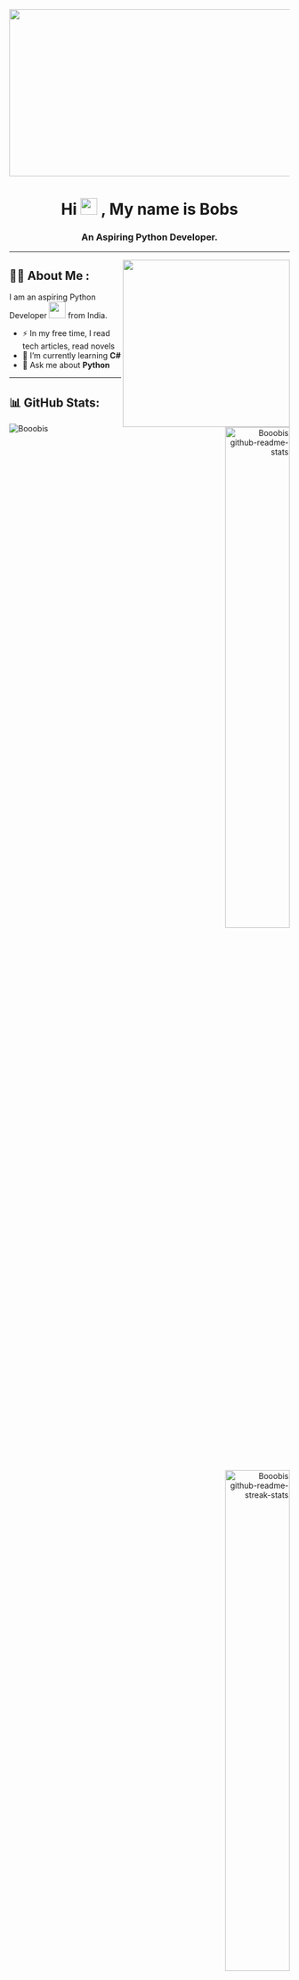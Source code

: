 <!-- <img src="https://readme-typing-svg.demolab.com/?lines=Hii+👋+from+Vishal!;Aspiring+Full+Stack+Web+Developer+From+India&font=Fira%20Code&center=true&width=700&height=50&weight=700&size=25&duration=2000&pause=2000"> -->
<div align="center">
  <img src="https://media.giphy.com/media/dWesBcTLavkZuG35MI/giphy.gif" width="600" height="300"/>
</div>
<h1 align="center">Hi <span><img src="https://media.giphy.com/media/hvRJCLFzcasrR4ia7z/giphy.gif" width="30px"/>
</span>, My name is Bobs</h1>
<h3 align="center">An Aspiring Python Developer.</h3>



---
  
<!--   <a href="https://medium.com/@________"><img src="https://img.shields.io/badge/Medium-12100E?style=for-the-badge&logo=medium&logoColor=white"></a> -->
</p>

<img src="https://user-images.githubusercontent.com/56123405/177257029-97b74749-6158-42db-a3bc-c4f8f80db01c.png" align="right" width=300>

## :man_technologist: About Me :
I am an aspiring Python Developer <img src="https://media.giphy.com/media/WUlplcMpOCEmTGBtBW/giphy.gif" width="30"> from India.

- :zap: In my free time, I read tech articles, read novels
- 🌱 I’m currently learning **C#**
-  💬 Ask me about **Python**

---




## 📊 GitHub Stats:
<p align="left">
<a href="#"><img src="https://github-readme-stats.vercel.app/api/top-langs/?username=Booobis&theme=gotham&hide_border=true&layout=compact&langs_count=6" alt="Booobis" align="left"></a>
</p>

<p align="right">
<a href="https://github.com/Booobis?tab=repositories"><img src="https://github-readme-stats.vercel.app/api?username=Booobis&theme=gotham&show_icons=true&count_private=true&hide_border=true"  width="48%" alt="Booobis github-readme-stats"/></a>
<a href="https://github.com/Booobis?tab=stars"><img src="https://github-readme-streak-stats.herokuapp.com?user=Booobis&theme=gotham&hide_border=true&date_format=M%20j%5B%2C%20Y%5D"  width="48%" alt="Booobis github-readme-streak-stats"/></a>
</p>

### ✍️ Random Dev Quote
![](https://quotes-github-readme.vercel.app/api?type=horizontal&theme=radical)

---

<h3>⚡Feel free to reach out. Always interested in some intriguing conversations!✌️</h3>

<p align="center"><img src="https://komarev.com/ghpvc/?username=Booobis&label=Profile%20views&color=0e75b6&style=flat" alt="Booobis"/> </p>

### Thanks for visiting! 😊
